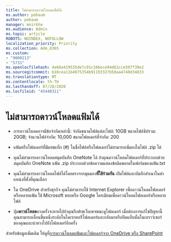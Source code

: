 ```yaml
---
title: ไม่สามารถดาวน์โหลดแฟ้มได้
ms.author: pebaum
author: pebaum
manager: mnirkhe
ms.audience: Admin
ms.topic: article
ROBOTS: NOINDEX, NOFOLLOW
localization_priority: Priority
ms.collection: Adm_O365
ms.custom:
- "9000213"
- "5731"
ms.openlocfilehash: 4a66a419535de7c91c166ece94d62cce507f39e2
ms.sourcegitcommit: b10cea11b4975354b91193327b58aa4740d34833
ms.translationtype: MT
ms.contentlocale: th-TH
ms.lasthandoff: 07/28/2020
ms.locfileid: "45440311"
---
```

# <a name="unable-to-download-files"></a>ไม่สามารถดาวน์โหลดแฟ้มได้

- การดาวน์โหลดอาจมีข้อจํากัดเหล่านี้: จํากัดขนาดไฟล์แต่ละไฟล์: 10GB ขนาดไฟล์ซิปรวม: 20GB; จํานวนไฟล์จํากัด: 10,000 ขนาดโฟลเดอร์ที่จํากัด: 200
- แฟ้มหรือโฟลเดอร์ที่มีแฮชแท็ก (#) ในชื่อไฟล์หรือโฟลเดอร์ไม่สามารถเพิ่มลงในไฟล์ .zip ได้  
    
- คุณไม่สามารถดาวน์โหลดสมุดบันทึก OneNote ได้ ถ้าคุณดาวน์โหลดโฟลเดอร์ที่ประกอบด้วยสมุดบันทึก OneNote แฟ้ม .zip ประกอบด้วยข้อความแสดงข้อผิดพลาดในฟอร์มของแฟ้ม.txt  
    
- คุณไม่สามารถดาวน์โหลดไฟล์ได้โดยตรงจากมุมมอง**ที่ใช้ร่วมกัน** เปิดไฟล์และบันทึกสําเนาในตําแหน่งที่ตั้งที่คุณเลือก  
    
- ใน OneDrive สําหรับธุรกิจ คุณไม่สามารถใช้ Internet Explorer เพื่อดาวน์โหลดโฟลเดอร์หรือหลายแฟ้ม ใช้ Microsoft ขอบหรือ Google โครเมียมเพื่อดาวน์โหลดโฟลเดอร์หรือหลายไฟล์  
    
- ปุ่ม**ดาวน์โหลด**บางครั้งจะหายไปถ้าคุณรีเฟรชเว็บเพจขณะดูโฟลเดอร์ เมื่อต้องการแก้ไขปัญหานี้ คุณสามารถเลื่อนขึ้นหนึ่งระดับในไดเรกทอรีโฟลเดอร์และกลับมาหรือปิดแท็บนั้นในเบราว์เซอร์ของคุณและนําทางไปยังโฟลเดอร์อีกครั้ง  
    
สําหรับข้อมูลเพิ่มเติม ให้ดูที่[การดาวน์โหลดแฟ้มและโฟลเดอร์จาก OneDrive หรือ SharePoint](https://support.office.com/article/download-files-and-folders-from-onedrive-or-sharepoint-5c7397b7-19c7-4893-84fe-d02e8fa5df05)